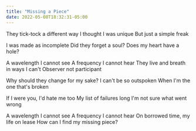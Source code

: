 ```yaml
---
title: "Missing a Piece"
date: 2022-05-08T18:32:31-05:00
---
```


They tick-tock a different way
I thought I was unique
But just a simple freak
  
I was made as incomplete
Did they forget a soul?
Does my heart have a hole?
  
A wavelength I cannot see
A frequency I cannot hear
They live and breath in ways I can't
Observer not participant
  
Why should they change for my sake?
I can't be so outspoken
When I'm the one that's broken
  
If I were you, I'd hate me too
My list of failures long
I'm not sure what went wrong
  
A wavelength I cannot see
A frequency I cannot hear
On borrowed time, my life on lease
How can I find my missing piece?
